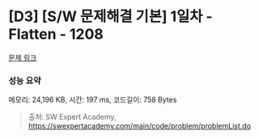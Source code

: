 # [D3] [S/W 문제해결 기본] 1일차 - Flatten - 1208 

[문제 링크](https://swexpertacademy.com/main/code/problem/problemDetail.do?contestProbId=AV139KOaABgCFAYh) 

### 성능 요약

메모리: 24,196 KB, 시간: 197 ms, 코드길이: 758 Bytes



> 출처: SW Expert Academy, https://swexpertacademy.com/main/code/problem/problemList.do